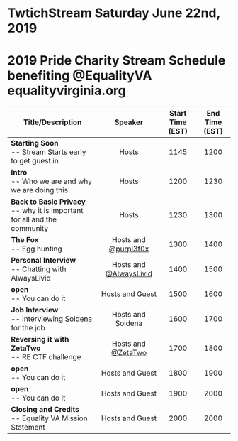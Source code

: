 # TwtichStream Saturday June 22nd, 2019

# 2019 Pride Charity Stream Schedule benefiting @EqualityVA equalityvirginia.org

| Title/Description | Speaker | Start Time (EST) | End Time (EST) |
|--------------------------------------------------------------------|:-------------------:|:----------:|:--------:|
| **Starting Soon** <br> -- Stream Starts early to get guest in | Hosts | 1145 | 1200 |
| **Intro** <br> -- Who we are and why we are doing this | Hosts | 1200 | 1230 |
| **Back to Basic Privacy** <br> -- why it is important for all and the community  | Hosts | 1230 | 1300 |
| **The Fox** <br> -- Egg hunting | Hosts and [@purpl3f0x](https://twitter.com/purpl3_f0x) | 1300 | 1400 |
| **Personal Interview** <br> -- Chatting with AlwaysLivid | Hosts and [@AlwaysLivid](https://twitter.com/imAlwaysLivid)| 1400 | 1500 |
| **open** <br> -- You can do it | Hosts and Guest | 1500 | 1600 |
| **Job Interview** <br> -- Interviewing Soldena for the job | Hosts and Soldena | 1600 | 1700 |
| **Reversing it with ZetaTwo** <br> -- RE CTF challenge | Hosts and [@ZetaTwo](https://twitter.com/ZetaTwo) | 1700 | 1800 |
| **open** <br> -- You can do it | Hosts and Guest | 1800 | 1900 |
| **open** <br> -- You can do it | Hosts and Guest | 1900 | 2000 |
| **Closing and Credits** <br> -- Equality VA Mission Statement | Hosts and Guest | 2000 | 2000 |
 
